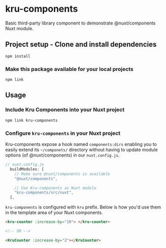 # kru-components

Basic third-party library component to demonstrate @nuxt/components Nuxt module.

## Project setup - Clone and install dependencies

```
npm install
```

### Make this package available for your local projects

```
npm link
```

## Usage

### Include Kru Components into your Nuxt project

```
npm link kru-components
```

### Configure `kru-components` in your Nuxt project

Kru-components expose a hook named `components:dirs` enabling you to easily extend its `~/componets/` directory without having to update module options (of @nuxt/components) in our `nuxt.config.js`.

```javascript
// nuxt.config.js
  buildModules: [
    // Make sure @nuxt/components is available
    "@nuxt/components",

    // Use Kru-components as Nuxt module
    "kru-components/src/nuxt",
  ],
```

`kru-components` is configured with `kru` prefix. Below is how you'd use them in the template area of your Nuxt components.

```html
<kru-counter :increase-by="10"> </kru-counter>

<!-- OR -->

<KruCounter :increase-by="2"></KruCounter>
```
